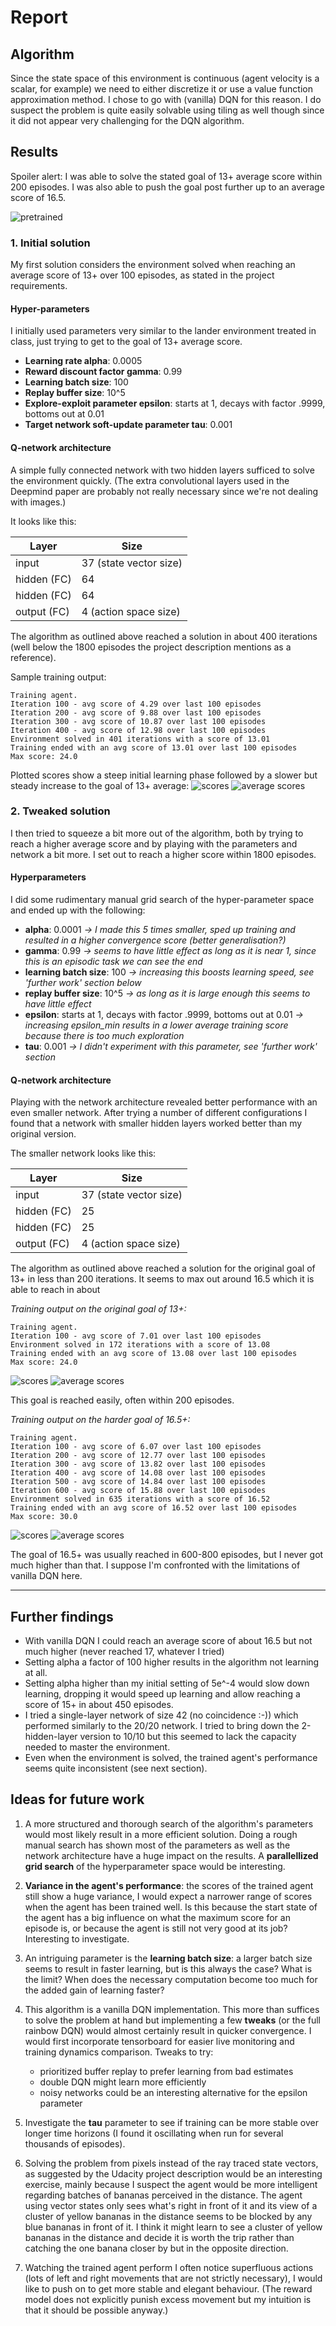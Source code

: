 # Report

## Algorithm

Since the state space of this environment is continuous (agent velocity is a scalar, for example) we need to either 
discretize it or use a value function approximation method. I chose to go with (vanilla) DQN for this reason. I do 
suspect the problem is quite easily solvable using tiling as well though since it did not appear very challenging for 
the DQN algorithm.


## Results

Spoiler alert: I was able to solve the stated goal of 13+ average score within 200 episodes. I was also able to push the 
goal post further up to an average score of 16.5.

![pretrained](assets/pretrained.gif)

### 1. Initial solution

My first solution considers the environment solved when reaching an average score of 13+ over 100 episodes, as stated in 
the project requirements.

#### Hyper-parameters

I initially used parameters very similar to the lander environment treated in class, just trying to get to the goal of
13+ average score.

* **Learning rate alpha**: 0.0005
* **Reward discount factor gamma**: 0.99
* **Learning batch size**: 100
* **Replay buffer size**: 10^5
* **Explore-exploit parameter epsilon**: starts at 1, decays with factor .9999, bottoms out at 0.01
* **Target network soft-update parameter tau**: 0.001

#### Q-network architecture

A simple fully connected network with two hidden layers sufficed to solve the environment quickly. (The extra 
convolutional layers used in the Deepmind paper are probably not really necessary since we're not dealing with 
images.)

It looks like this:

| Layer         | Size                   |
| ------------- | -----------------------|
| input         | 37 (state vector size) |
| hidden (FC)   | 64                     |
| hidden (FC)   | 64                     |
| output (FC)   | 4 (action space size)  |

The algorithm as outlined above reached a solution in about 400 iterations (well below the 1800 episodes the project 
description mentions as a reference). 

Sample training output:
```
Training agent.
Iteration 100 - avg score of 4.29 over last 100 episodes
Iteration 200 - avg score of 9.88 over last 100 episodes
Iteration 300 - avg score of 10.87 over last 100 episodes
Iteration 400 - avg score of 12.98 over last 100 episodes
Environment solved in 401 iterations with a score of 13.01
Training ended with an avg score of 13.01 over last 100 episodes
Max score: 24.0
```

Plotted scores show a steep initial learning phase followed by a slower but steady increase to the goal of 13+ average:
![scores](assets/first_solution_scores.png)
![average scores](assets/first_solution_avg_scores.png)


### 2. Tweaked solution

I then tried to squeeze a bit more out of the algorithm, both by trying to reach a higher average score and by playing 
with the parameters and network a bit more. I set out to reach a higher score within 1800 episodes.

#### Hyperparameters

I did some rudimentary manual grid search of the hyper-parameter space and ended up with the following:

* **alpha**: 0.0001 
  _-> I made this 5 times smaller, sped up training and resulted in a higher convergence score (better generalisation?)_
* **gamma**: 0.99 
  _-> seems to have little effect as long as it is near 1, since this is an episodic task we can see the end_
* **learning batch size**: 100 
  _-> increasing this boosts learning speed, see 'further work' section below_
* **replay buffer size**: 10^5 
  _-> as long as it is large enough this seems to have little effect_
* **epsilon**: starts at 1, decays with factor .9999, bottoms out at 0.01 
  _-> increasing epsilon_min results in a lower average training score because there is too much exploration_
* **tau**: 0.001
  _-> I didn't experiment with this parameter, see 'further work' section_
  
#### Q-network architecture

Playing with the network architecture revealed better performance with an even smaller network. After trying a number of 
different configurations I found that a network with smaller hidden layers worked better than my original version.

The smaller network looks like this:

| Layer         | Size                   |
| ------------- | -----------------------|
| input         | 37 (state vector size) |
| hidden (FC)   | 25                     |
| hidden (FC)   | 25                     |
| output (FC)   | 4 (action space size)  |

The algorithm as outlined above reached a solution for the original goal of 13+ in less than 200 iterations. It seems to 
max out around 16.5 which it is able to reach in about

_Training output on the original goal of 13+:_
```
Training agent.
Iteration 100 - avg score of 7.01 over last 100 episodes
Environment solved in 172 iterations with a score of 13.08
Training ended with an avg score of 13.08 over last 100 episodes
Max score: 24.0
```

![scores](assets/target_13_nn_25_25_scores.png)
![average scores](assets/target_13_nn_25_25_avg_scores.png)

This goal is reached easily, often within 200 episodes.


_Training output on the harder goal of 16.5+:_
```
Training agent.
Iteration 100 - avg score of 6.07 over last 100 episodes
Iteration 200 - avg score of 12.77 over last 100 episodes
Iteration 300 - avg score of 13.82 over last 100 episodes
Iteration 400 - avg score of 14.08 over last 100 episodes
Iteration 500 - avg score of 14.84 over last 100 episodes
Iteration 600 - avg score of 15.88 over last 100 episodes
Environment solved in 635 iterations with a score of 16.52
Training ended with an avg score of 16.52 over last 100 episodes
Max score: 30.0
```

![scores](assets/target_16.5_nn_25_25_scores_run3.png)
![average scores](assets/target_16.5_nn_25_25_avg_scores_run3.png)


The goal of 16.5+ was usually reached in 600-800 episodes, but I never got much higher than that. I suppose I'm 
confronted with the limitations of vanilla DQN here.

---
## Further findings

* With vanilla DQN I could reach an average score of about 16.5 but not much higher (never reached 17, whatever I tried)
* Setting alpha a factor of 100 higher results in the algorithm not learning at all.
* Setting alpha higher than my initial setting of 5e^-4 would slow down learning, dropping it would speed up learning 
and allow reaching a score of 15+ in about 450 episodes.
* I tried a single-layer network of size 42 (no coincidence :-)) which performed similarly to the 20/20 network. I tried 
to bring down the 2-hidden-layer version to 10/10 but this seemed to lack the capacity needed to master the environment.
* Even when the environment is solved, the trained agent's performance seems quite inconsistent (see next section).


## Ideas for future work

1. A more structured and thorough search of the algorithm's parameters would most likely result in a more efficient 
solution. Doing a rough manual search has shown most of the parameters as well as the network architecture have a huge 
impact on the results. A **parallellized grid search** of the hyperparameter space would be interesting.

2. **Variance in the agent's performance**: the scores of the trained agent still show a huge variance, I would expect a
narrower range of scores when the agent has been trained well. Is this because the start state of the agent has a big
influence on what the maximum score for an episode is, or because the agent is still not very good at its job? 
Interesting to investigate.

3. An intriguing parameter is the **learning batch size**: a larger batch size seems to result in faster learning, but 
is this always the case? What is the limit? When does the necessary computation become too much for the added gain of 
learning faster?

4. This algorithm is a vanilla DQN implementation. This more than suffices to solve the problem at hand but implementing 
a few **tweaks** (or the full rainbow DQN) would almost certainly result in quicker convergence. I would first 
incorporate tensorboard for easier live monitoring and training dynamics comparison. Tweaks to try:
    * prioritized buffer replay to prefer learning from bad estimates
    * double DQN might learn more efficiently
    * noisy networks could be an interesting alternative for the epsilon parameter

5. Investigate the **tau** parameter to see if training can be more stable over longer time horizons (I found it 
oscillating when run for several thousands of episodes).

6. Solving the problem from pixels instead of the ray traced state vectors, as suggested by the Udacity project 
description would be an interesting exercise, mainly because I suspect the agent would be more intelligent regarding
batches of bananas perceived in the distance. The agent using vector states only sees what's right in front of it and 
its view of a cluster of yellow bananas in the distance seems to be blocked by any blue bananas in front of it. I think 
it might learn to see a cluster of yellow bananas in the distance and decide it is worth the trip rather than catching 
the one banana closer by but in the opposite direction.

7. Watching the trained agent perform I often notice superfluous actions (lots of left and right movements that are not 
strictly necessary), I would like to push on to get more stable and elegant behaviour. (The reward model does not 
explicitly punish excess movement but my intuition is that it should be possible anyway.)